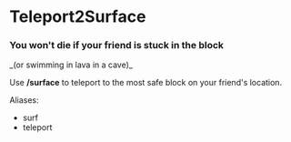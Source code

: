 <h1>Teleport2Surface</h1>

<h3>You won't die if your friend is stuck in the block</h3>
_(or swimming in lava in a cave)_



Use **/surface** to teleport to the most safe block on your friend's location.


Aliases:
 - surf
 - teleport
